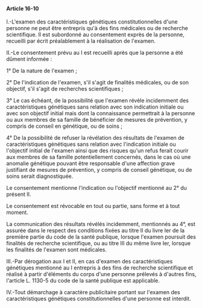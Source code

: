 #### Article 16-10

I.-L'examen des caractéristiques génétiques constitutionnelles d'une personne ne peut être entrepris qu'à des fins médicales ou de recherche scientifique. Il est subordonné au consentement exprès de la personne, recueilli par écrit préalablement à la réalisation de l'examen.

II.-Le consentement prévu au I est recueilli après que la personne a été dûment informée :

1° De la nature de l'examen ;

2° De l'indication de l'examen, s'il s'agit de finalités médicales, ou de son objectif, s'il s'agit de recherches scientifiques ;

3° Le cas échéant, de la possibilité que l'examen révèle incidemment des caractéristiques génétiques sans relation avec son indication initiale ou avec son objectif initial mais dont la connaissance permettrait à la personne ou aux membres de sa famille de bénéficier de mesures de prévention, y compris de conseil en génétique, ou de soins ;

4° De la possibilité de refuser la révélation des résultats de l'examen de caractéristiques génétiques sans relation avec l'indication initiale ou l'objectif initial de l'examen ainsi que des risques qu'un refus ferait courir aux membres de sa famille potentiellement concernés, dans le cas où une anomalie génétique pouvant être responsable d'une affection grave justifiant de mesures de prévention, y compris de conseil génétique, ou de soins serait diagnostiquée.

Le consentement mentionne l'indication ou l'objectif mentionné au 2° du présent II.

Le consentement est révocable en tout ou partie, sans forme et à tout moment.

La communication des résultats révélés incidemment, mentionnés au 4°, est assurée dans le respect des conditions fixées au titre II du livre Ier de la première partie du code de la santé publique, lorsque l'examen poursuit des finalités de recherche scientifique, ou au titre III du même livre Ier, lorsque les finalités de l'examen sont médicales.

III.-Par dérogation aux I et II, en cas d'examen des caractéristiques génétiques mentionné au I entrepris à des fins de recherche scientifique et réalisé à partir d'éléments du corps d'une personne prélevés à d'autres fins, l'article L. 1130-5 du code de la santé publique est applicable.

IV.-Tout démarchage à caractère publicitaire portant sur l'examen des caractéristiques génétiques constitutionnelles d'une personne est interdit.

